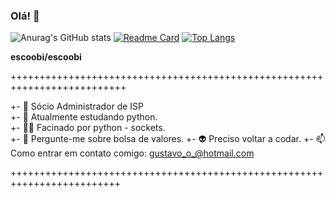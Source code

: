 ### Olá! 👋


![Anurag's GitHub stats](https://github-readme-stats.vercel.app/api?username=escoobi&show_icons=true&theme=default)
[![Readme Card](https://github-readme-stats.vercel.app/api/pin/?username=escoobi&repo=escoobi)](https://github.com/escoobi/escoobi)
[![Top Langs](https://github-readme-stats.vercel.app/api/top-langs/?username=escoobi)](https://github.com/escoobi/escoobi)




**escoobi/escoobi**

++++++++++++++++++++++++++++++++++++++++++++++++++++++++++++++++++++++++++

+- 🔭 Sócio Administrador de ISP                                   
+- 🌱 Atualmente estudando python.                                        
+- 🐱‍👤 Facinado por python - sockets.                                            
+- 💬 Pergunte-me sobre bolsa de valores.
+- 👽 Preciso voltar a codar.
+- 📫 Como entrar em contato comigo: gustavo_o_@hotmail.com

+++++++++++++++++++++++++++++++++++++++++++++++++++++++++++++++++++++++++
